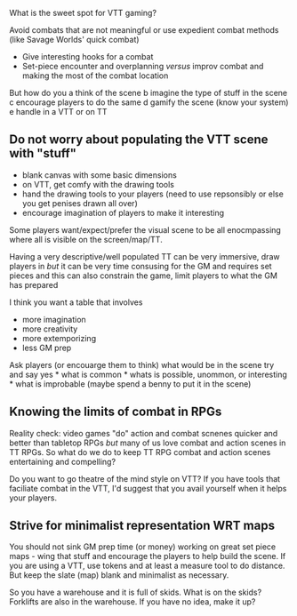 What is the sweet spot for VTT gaming?

Avoid combats that are not meaningful or use expedient combat methods (like Savage Worlds' quick combat)

* Give interesting hooks for a combat
* Set-piece encounter and overplanning 
_versus_
improv combat and making the most of the combat location


But how do you 
a think of the scene
b imagine the type of stuff in the scene
c encourage players to do the same
d gamify the scene (know your system)
e handle in a VTT or on TT

## Do not worry about populating the VTT scene with "stuff"
* blank canvas with some basic dimensions
* on VTT, get comfy with the drawing tools
* hand the drawing tools to your players (need to use repsonsibly or else you get penises drawn all over)
* encourage imagination of players to make it interesting


Some players want/expect/prefer the  visual scene to be all enocmpassing where all is visible on the screen/map/TT.

Having a very descriptive/well populated TT can be very immersive, draw players in 
_but_
it can be very time consusing for the GM and requires set pieces
and this can also 
constrain the game, limit players to what the GM has prepared


I think you want a table that involves 
* more imagination
* more creativity
* more extemporizing
* less GM prep

Ask players (or encouarge them to think) what would be in the scene 
try and say yes
	* what is common
	* whats is possible, unommon, or interesting
	* what is improbable (maybe spend a benny to put it in the scene)


## Knowing the limits of combat in RPGs

Reality check: video games "do" action and combat scnenes quicker and better than tabletop RPGs
*but* many of us love combat and action scenes in TT RPGs.
So what do we do to keep TT RPG combat and action scenes entertaining and compelling?

Do you want to go theatre of the mind style on VTT? If you have tools that faciliate combat in the VTT, I'd suggest that you avail yourself when it helps your players.

## Strive for minimalist representation WRT maps
You should not sink GM prep time (or money) working on great set piece maps - wing that stuff and encourage the players to help build the scene.
If you are using a VTT, use tokens and at least a measure tool to do distance.
But keep the slate (map) blank and minimalist as necessary.


So you have a warehouse and it is full of skids.  What is on the skids? Forklifts are also in the warehouse.
If you have no idea, make it up? 






  


